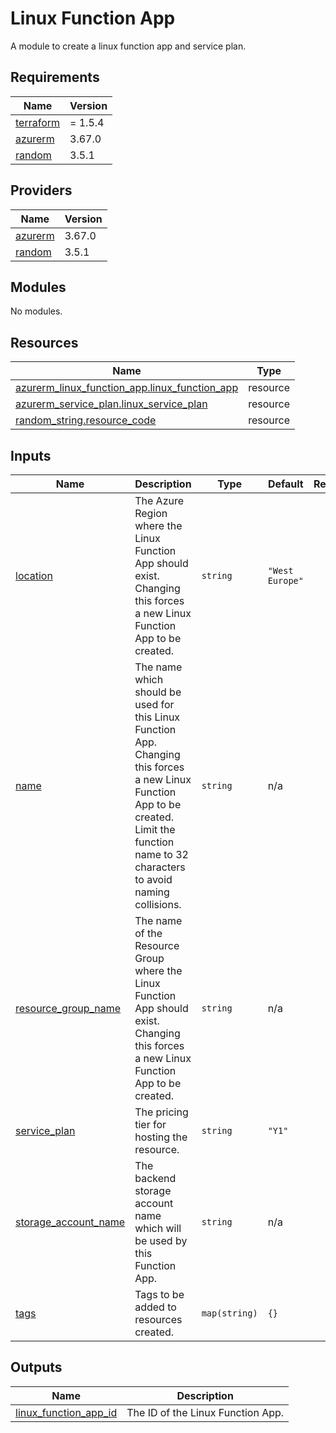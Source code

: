 # Linux Function App

A module to create a linux function app and service plan.

<!-- BEGIN_TF_DOCS -->
## Requirements

| Name | Version |
|------|---------|
| <a name="requirement_terraform"></a> [terraform](#requirement\_terraform) | = 1.5.4 |
| <a name="requirement_azurerm"></a> [azurerm](#requirement\_azurerm) | 3.67.0 |
| <a name="requirement_random"></a> [random](#requirement\_random) | 3.5.1 |

## Providers

| Name | Version |
|------|---------|
| <a name="provider_azurerm"></a> [azurerm](#provider\_azurerm) | 3.67.0 |
| <a name="provider_random"></a> [random](#provider\_random) | 3.5.1 |

## Modules

No modules.

## Resources

| Name | Type |
|------|------|
| [azurerm_linux_function_app.linux_function_app](https://registry.terraform.io/providers/hashicorp/azurerm/3.67.0/docs/resources/linux_function_app) | resource |
| [azurerm_service_plan.linux_service_plan](https://registry.terraform.io/providers/hashicorp/azurerm/3.67.0/docs/resources/service_plan) | resource |
| [random_string.resource_code](https://registry.terraform.io/providers/hashicorp/random/3.5.1/docs/resources/string) | resource |

## Inputs

| Name | Description | Type | Default | Required |
|------|-------------|------|---------|:--------:|
| <a name="input_location"></a> [location](#input\_location) | The Azure Region where the Linux Function App should exist. <br>Changing this forces a new Linux Function App to be created. | `string` | `"West Europe"` | no |
| <a name="input_name"></a> [name](#input\_name) | The name which should be used for this Linux Function App. <br>Changing this forces a new Linux Function App to be created. <br>Limit the function name to 32 characters to avoid naming collisions. | `string` | n/a | yes |
| <a name="input_resource_group_name"></a> [resource\_group\_name](#input\_resource\_group\_name) | The name of the Resource Group where the Linux Function App should exist. <br>Changing this forces a new Linux Function App to be created. | `string` | n/a | yes |
| <a name="input_service_plan"></a> [service\_plan](#input\_service\_plan) | The pricing tier for hosting the resource. | `string` | `"Y1"` | no |
| <a name="input_storage_account_name"></a> [storage\_account\_name](#input\_storage\_account\_name) | The backend storage account name which will be used by this Function App. | `string` | n/a | yes |
| <a name="input_tags"></a> [tags](#input\_tags) | Tags to be added to resources created. | `map(string)` | `{}` | no |

## Outputs

| Name | Description |
|------|-------------|
| <a name="output_linux_function_app_id"></a> [linux\_function\_app\_id](#output\_linux\_function\_app\_id) | The ID of the Linux Function App. |
<!-- END_TF_DOCS -->